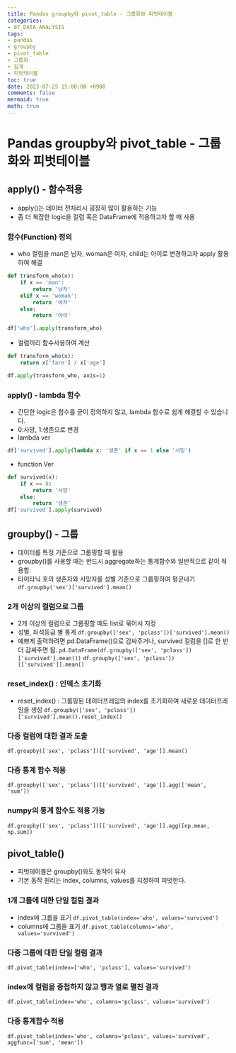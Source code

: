 ```yaml
---
title: Pandas groupby와 pivot_table - 그룹화와 피벗테이블
categories:
- 07_DATA_ANALYSIS
tags:
- pandas
- groupby
- pivot_table
- 그룹화
- 집계
- 피벗테이블
toc: true
date: 2023-07-25 15:00:00 +0900
comments: false
mermaid: true
math: true
---
```

# Pandas groupby와 pivot_table - 그룹화와 피벗테이블

## apply() - 함수적용
- apply()는 데이터 전처리시 굉장히 많이 활용하는 기능
- 좀 더 복잡한 logic을 컬럼 혹은 DataFrame에 적용하고자 할 때 사용

### 함수(Function) 정의
- who 컬럼을 man은 남자, woman은 여자, child는 아이로 변경하고자 apply 활용하여 해결
```python
def transform_who(x):
    if x == 'man':
        return '남자'
    elif x == 'woman':
        return '여자'
    else:
        return '아이'
```
```python
df['who'].apply(transform_who)
```
- 컬럼끼리 함수사용하여 계산
```python
def transform_who(x):
    return x['fare'] / x['age']
```
```python
df.apply(transform_who, axis=1)
```

### apply() - lambda 함수
- 간단한 logic은 함수를 굳이 정의하지 않고, lambda 함수로 쉽게 해결할 수 있습니다.
- 0:사망, 1:생존으로 변경
- lambda ver
```python
df['survived'].apply(lambda x: '생존' if x == 1 else '사망')
```
- function Ver
```python
def survived(x):
    if x == 0:
        return '사망'
    else:
        return '생존'
df['survived'].apply(survived)
```
## groupby() - 그룹
- 데이터를 특정 기준으로 그룹핑할 때 활용
- groupby()를 사용할 때는 반드시 aggregate하는 통계함수와 일반적으로 같이 적용함.
- 타이타닉 호의 생존자와 사망자를 성별 기준으로 그룹핑하여 평균내기
`df.groupby('sex')['survived'].mean()`

### 2개 이상의 컬럼으로 그룹
- 2개 이상의 컬럼으로 그룹핑할 때도 list로 묶어서 지정
- 성별, 좌석등급 별 통계
`df.groupby(['sex', 'pclass'])['survived'].mean()`
- 예쁘게 출력하려면 pd.DataFrame()으로 감싸주거나, survived 컬럼을 []로 한 번 더 감싸주면 됨.
`pd.DataFrame(df.groupby(['sex', 'pclass'])['survived'].mean())`
`df.groupby(['sex', 'pclass'])[['survived']].mean()`

### reset_index() : 인덱스 초기화
- reset_index() : 그룹핑된 데이터프레임의 index를 초기화하여 새로운 데이터프레임을 생성
`df.groupby(['sex', 'pclass'])['survived'].mean().reset_index()`

### 다중 컬럼에 대한 결과 도출
`df.groupby(['sex', 'pclass'])[['survived', 'age']].mean()`

### 다중 통계 함수 적용
`df.groupby(['sex', 'pclass'])[['survived', 'age']].agg(['mean', 'sum'])`

### numpy의 통계 함수도 적용 가능
`df.groupby(['sex', 'pclass'])[['survived', 'age']].agg([np.mean, np.sum])`

## pivot_table()
- 피벗테이블은 groupby()와도 동작이 유사
- 기본 동작 원리는 index, columns, values를 지정하여 피벗한다.
### 1개 그룹에 대한 단일 컬럼 결과
- index에 그룹을 표기
`df.pivot_table(index='who', values='survived')`
- columns에 그룹을 표기
`df.pivot_table(columns='who', values='survived')`

### 다중 그룹에 대한 단일 컬럼 결과
`df.pivot_table(index=['who', 'pclass'], values='survived')`

### index에 컬럼을 중첩하지 않고 행과 열로 펼친 결과
`df.pivot_table(index='who', columns='pclass', values='survived')`

### 다중 통계함수 적용
`df.pivot_table(index='who', columns='pclass', values='survived', aggfunc=['sum', 'mean'])`
